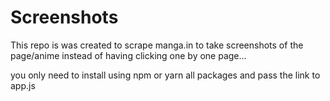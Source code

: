 # Screenshots

This repo is was created to scrape manga.in to take screenshots of the page/anime instead of having clicking 
one by one page... 

you only need to install using npm or yarn all packages and pass the link to app.js
